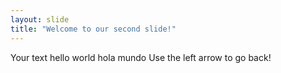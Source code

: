 ```yaml
---
layout: slide
title: "Welcome to our second slide!"
---
```

Your text hello world hola mundo
Use the left arrow to go back!